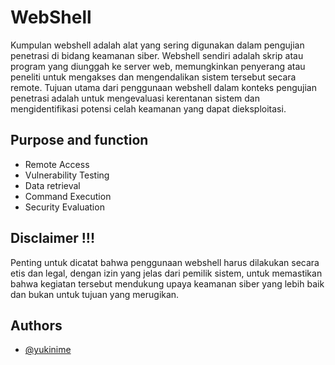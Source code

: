 
# WebShell

Kumpulan webshell adalah alat yang sering digunakan dalam pengujian penetrasi di bidang keamanan siber. Webshell sendiri adalah skrip atau program yang diunggah ke server web, memungkinkan penyerang atau peneliti untuk mengakses dan mengendalikan sistem tersebut secara remote. Tujuan utama dari penggunaan webshell dalam konteks pengujian penetrasi adalah untuk mengevaluasi kerentanan sistem dan mengidentifikasi potensi celah keamanan yang dapat dieksploitasi.


## Purpose and function

- Remote Access
- Vulnerability Testing
- Data retrieval
- Command Execution
- Security Evaluation

## Disclaimer !!!
Penting untuk dicatat bahwa penggunaan webshell harus dilakukan secara etis dan legal, dengan izin yang jelas dari pemilik sistem, untuk memastikan bahwa kegiatan tersebut mendukung upaya keamanan siber yang lebih baik dan bukan untuk tujuan yang merugikan.




## Authors

- [@yukinime](https://www.github.com/yukinime)

